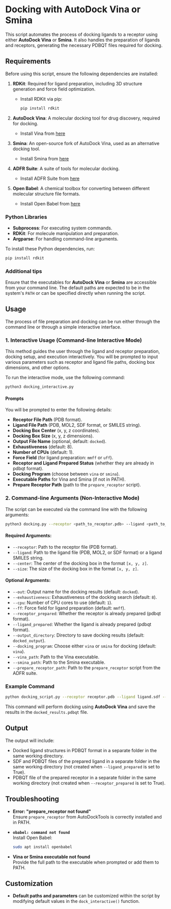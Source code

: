 # Docking with AutoDock Vina or Smina

This script automates the process of docking ligands to a receptor using either **AutoDock Vina** or **Smina**. It also handles the preparation of ligands and receptors, generating the necessary PDBQT files required for docking.

## Requirements

Before using this script, ensure the following dependencies are installed:

1. **RDKit**: Required for ligand preparation, including 3D structure generation and force field optimization.
   - Install RDKit via pip:
       ```bash
       pip install rdkit
       ```

2. **AutoDock Vina**: A molecular docking tool for drug discovery, required for docking.
   - Install Vina from [here](https://vina.scripps.edu/downloads/)

3. **Smina**: An open-source fork of AutoDock Vina, used as an alternative docking tool.
   - Install Smina from [here](https://sourceforge.net/projects/smina/)

4. **ADFR Suite**: A suite of tools for molecular docking.
   - Install ADFR Suite from [here](https://ccsb.scripps.edu/adfr/downloads/)

5. **Open Babel**: A chemical toolbox for converting between different molecular structure file formats.
   - Install Open Babel from [here](https://openbabel.github.io/docs/Installation/install.html)

### Python Libraries
- **Subprocess**: For executing system commands.
- **RDKit**: For molecule manipulation and preparation.
- **Argparse**: For handling command-line arguments.

To install these Python dependencies, run:
```bash
pip install rdkit
```

### Additional tips
Ensure that the executables for **AutoDock Vina** or **Smina** are accessible from your command line. The default paths are expected to be in the system's `PATH` or can be specified directly when running the script.

## Usage

The process of file preparation and docking can be run either through the command line or through a simple interactive interface.

### 1. Interactive Usage (Command-line Interactive Mode)
This method guides the user through the ligand and receptor preparation, docking setup, and execution interactively. You will be prompted to input various parameters such as receptor and ligand file paths, docking box dimensions, and other options.

To run the interactive mode, use the following command:
```bash
python3 docking_interactive.py
```

#### Prompts
You will be prompted to enter the following details:
- **Receptor File Path** (PDB format).
- **Ligand File Path** (PDB, MOL2, SDF format, or SMILES string).
- **Docking Box Center** (x, y, z coordinates).
- **Docking Box Size** (x, y, z dimensions).
- **Output File Name** (optional, default: `docked`).
- **Exhaustiveness** (default: 8).
- **Number of CPUs** (default: 1).
- **Force Field** (for ligand preparation: `mmff` or `uff`).
- **Receptor and Ligand Prepared Status** (whether they are already in pdbqt format).
- **Docking Program** (choose between `vina` or `smina`).
- **Executable Paths** for Vina and Smina (if not in PATH).
- **Prepare Receptor Path** (path to the `prepare_receptor` script).

### 2. Command-line Arguments (Non-Interactive Mode)
The script can be executed via the command line with the following arguments:

```bash
python3 docking.py --receptor <path_to_receptor.pdb> --ligand <path_to_ligand.sdf> --center <x_center y_center z_center> --size <x_size y_size z_size> [options]
```

#### Required Arguments:
- `--receptor`: Path to the receptor file (PDB format).
- `--ligand`: Path to the ligand file (PDB, MOL2, or SDF format) or a ligand SMILES string.
- `--center`: The center of the docking box in the format `[x, y, z]`.
- `--size`: The size of the docking box in the format `[x, y, z]`.

#### Optional Arguments:
- `--out`: Output name for the docking results (default: `docked`).
- `--exhaustiveness`: Exhaustiveness of the docking search (default: `8`).
- `--cpu`: Number of CPU cores to use (default: `1`).
- `--ff`: Force field for ligand preparation (default: `mmff`).
- `--receptor_prepared`: Whether the receptor is already prepared (pdbqt format).
- `--ligand_prepared`: Whether the ligand is already prepared (pdbqt format).
- `--output_directory`: Directory to save docking results (default: `docked_output`).
- `--docking_program`: Choose either `vina` or `smina` for docking (default: `vina`).
- `--vina_path`: Path to the Vina executable.
- `--smina_path`: Path to the Smina executable.
- `--prepare_receptor_path`: Path to the `prepare_receptor` script from the ADFR suite.

### Example Command

```bash
python docking_script.py --receptor receptor.pdb --ligand ligand.sdf --center 0 0 0 --size 20 20 20 --out docked_results --docking_program vina --vina_path /path/to/vina
```

This command will perform docking using **AutoDock Vina** and save the results in the `docked_results.pdbqt` file.

## Output

The output will include:
- Docked ligand structures in PDBQT format in a separate folder in the same working directory.
- SDF and PDBQT files of the prepared ligand in a separate folder in the same working directory (not created when `--ligand_prepared` is set to True).
- PDBQT file of the prepared receptor in a separate folder in the same working directory (not created when `--receptor_prepared` is set to True).

## Troubleshooting

- **Error: "prepare_receptor not found"**  
  Ensure `prepare_receptor` from AutoDockTools is correctly installed and in PATH.
  
- **`obabel: command not found`**  
  Install Open Babel:
    ```bash
    sudo apt install openbabel
    ```

- **Vina or Smina executable not found**  
  Provide the full path to the executable when prompted or add them to PATH.

## Customization

- **Default paths and parameters** can be customized within the script by modifying default values in the `dock_interactive()` function.

